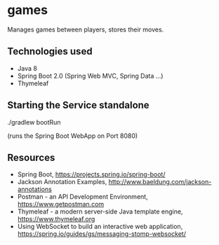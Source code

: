 # games
Manages games between players, stores their moves.

## Technologies used
* Java 8
* Spring Boot 2.0 (Spring Web MVC, Spring Data ...)
* Thymeleaf

## Starting the Service standalone

./gradlew bootRun

(runs the Spring Boot WebApp on Port 8080)

## Resources
* Spring Boot, https://projects.spring.io/spring-boot/
* Jackson Annotation Examples, http://www.baeldung.com/jackson-annotations
* Postman - an API Development Environment, https://www.getpostman.com
* Thymeleaf - a modern server-side Java template engine, https://www.thymeleaf.org
* Using WebSocket to build an interactive web application, https://spring.io/guides/gs/messaging-stomp-websocket/
